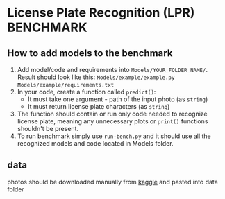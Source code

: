 # License Plate Recognition (LPR) BENCHMARK
## How to add models to the benchmark
1. Add model/code and requirements into ``Models/YOUR_FOLDER_NAME/``.
   Result should look like this: 
   ``Models/example/example.py`` 
   ``Models/example/requirements.txt``
2. In your code, create a function called ``predict()``:
   - It must take one argument - path of the input photo (as ``string``)
   - It must return license plate characters (as ``string``)
3. The function should contain or run only code needed to recognize license plate, meaning any unnecessary plots or ``print()`` functions shouldn't be present.
4. To run benchmark simply use ``run-bench.py`` and it should use all the recognized models and code located in Models folder.

## data
photos should be downloaded manually from [kaggle](https://www.kaggle.com/datasets/piotrstefaskiue/poland-vehicle-license-plate-dataset) and pasted into data folder
